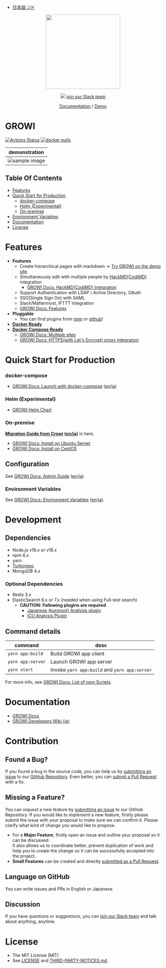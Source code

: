 - [日本語 🇯🇵](./README_JP.md)

<p align="center">
  <a href="https://growi.org">
    <img src="https://user-images.githubusercontent.com/1638767/38254268-d4476bbe-3793-11e8-964c-8865d690baff.png" width="240px">
  </a>
</p>
<p align="center">
  <a href="https://github.com/weseek/growi/releases/latest"><img src="https://img.shields.io/github/release/weseek/growi.svg"></a>
  <a href="https://communityinviter.com/apps/wsgrowi/invite">join our Slack team</a>
</p>

<p align="center">
  <a href="https://docs.growi.org">Documentation</a> / <a href="https://demo.growi.org">Demo</a>
</p>

# GROWI

[![Actions Status](https://github.com/weseek/growi/workflows/Node%20CI/badge.svg)](https://github.com/weseek/growi/actions)
[![docker pulls](https://img.shields.io/docker/pulls/weseek/growi.svg)](https://hub.docker.com/r/weseek/growi/)

|                                                     demonstration                                                     |
| :-------------------------------------------------------------------------------------------------------------------: |
| ![sample image](https://user-images.githubusercontent.com/42988650/70600974-6b29cc80-1c34-11ea-94ef-33c39c6a00dc.gif) |

## Table Of Contents

- [Features](#features)
- [Quick Start for Production](#quick-start-for-production)
  - [docker-compose](#docker-compose)
  - [Helm (Experimental)](#helm-experimental)
  - [On-premise](#on-premise)
- [Environment Variables](#environment-variables)
- [Documentation](#documentation)
- [License](#license)

# Features

- **Features**
  - Create hierarchical pages with markdown -> [Try GROWI on the demo site](https://docs.growi.org/en/guide/getting-started/try_growi.html)
  - Simultaneously edit with multiple people by [HackMD(CodiMD)](https://hackmd.io/) integration
    - [GROWI Docs: HackMD(CodiMD) Integration](https://docs.growi.org/en/admin-guide/admin-cookbook/integrate-with-hackmd.html)
  - Support Authentication with LDAP / Active Directory, OAuth
  - SSO(Single Sign On) with SAML
  - Slack/Mattermost, IFTTT Integration
  - [GROWI Docs: Features](https://docs.growi.org/en/guide/features/page_layout.html)
- **Pluggable**
  - You can find plugins from [npm](https://www.npmjs.com/browse/keyword/growi-plugin) or [github](https://github.com/search?q=topic%3Agrowi-plugin)!
- **[Docker Ready][dockerhub]**
- **[Docker Compose Ready][docker-compose]**
  - [GROWI Docs: Multiple sites](https://docs.growi.org/en/admin-guide/admin-cookbook/multi-app.html)
  - [GROWI Docs: HTTPS(with Let's Encrypt) proxy integration](https://docs.growi.org/en/admin-guide/admin-cookbook/lets-encrypt.html)

# Quick Start for Production

### docker-compose

- [GROWI Docs: Launch with docker-compose](https://docs.growi.org/en/admin-guide/getting-started/docker-compose.html) ([en](https://docs.growi.org/en/admin-guide/getting-started/docker-compose.html)/[ja](https://docs.growi.org/ja/admin-guide/getting-started/docker-compose.html))

### Helm (Experimental)

- [GROWI Helm Chart](https://github.com/weseek/helm-charts/tree/master/charts/growi)

### On-premise

**[Migration Guide from Crowi](https://docs.growi.org/en/admin-guide/migration-guide/from-crowi-onpremise.html) ([en](https://docs.growi.org/en/admin-guide/migration-guide/from-crowi-onpremise.html)/[ja](https://docs.growi.org/ja/admin-guide/migration-guide/from-crowi-onpremise.html))** is here.

- [GROWI Docs: Install on Ubuntu Server](https://docs.growi.org/en/admin-guide/getting-started/ubuntu-server.html)
- [GROWI Docs: Install on CentOS](https://docs.growi.org/en/admin-guide/getting-started/centos.html)

## Configuration

See [GROWI Docs: Admin Guide](https://docs.growi.org/en/admin-guide/) ([en](https://docs.growi.org/en/admin-guide/)/[ja](https://docs.growi.org/ja/admin-guide/)).

### Environment Variables

See [GROWI Docs: Environment Variables](https://docs.growi.org/en/admin-guide/admin-cookbook/env-vars.html) ([en](https://docs.growi.org/en/admin-guide/admin-cookbook/env-vars.html)/[ja](https://docs.growi.org/ja/admin-guide/admin-cookbook/env-vars.html)).

# Development

## Dependencies

- Node.js v16.x or v18.x
- npm 6.x
- yarn
- [Turborepo](https://turbo.build/repo)
- MongoDB 4.x

### Optional Dependencies

- Redis 3.x
- ElasticSearch 6.x or 7.x (needed when using Full-text search)
  - **CAUTION: Following plugins are required**
    - [Japanese (kuromoji) Analysis plugin](https://www.elastic.co/guide/en/elasticsearch/plugins/current/analysis-kuromoji.html)
    - [ICU Analysis Plugin](https://www.elastic.co/guide/en/elasticsearch/plugins/current/analysis-icu.html)

## Command details

| command           | desc                                                    |
| ------------------| ------------------------------------------------------- |
| `yarn app:build`  | Build GROWI app client                                  |
| `yarn app:server` | Launch GROWI app server                                 |
| `yarn start`      | Invoke `yarn app:build` and `yarn app:server`           |

For more info, see [GROWI Docs: List of npm Scripts](https://docs.growi.org/en/dev/startup-v5/start-development.html#list-of-npm-scripts).

# Documentation

- [GROWI Docs](https://docs.growi.org/)
- [GROWI Developers Wiki (ja)](https://dev.growi.org/)

# Contribution

## Found a Bug?

If you found a bug in the source code, you can help us by
[submitting an issue][issues] to our [GitHub Repository][growi]. Even better, you can
[submit a Pull Request][pulls] with a fix.

## Missing a Feature?

You can _request_ a new feature by [submitting an issue][issues] to our GitHub
Repository. If you would like to _implement_ a new feature, firstly please submit the issue with your proposal to make sure we can confirm it. Please clarify what kind of change you would like to propose.

- For a **Major Feature**, firstly open an issue and outline your proposal so it can be discussed.  
  It also allows us to coordinate better, prevent duplication of work and help you to create the change so it can be successfully accepted into the project.
- **Small Features** can be created and directly [submitted as a Pull Request][pulls].

## Language on GitHub

You can write issues and PRs in English or Japanese.

## Discussion

If you have questions or suggestions, you can [join our Slack team](https://communityinviter.com/apps/wsgrowi/invite) and talk about anything, anytime.

# License

- The MIT License (MIT)
- See [LICENSE](https://github.com/weseek/growi/blob/master/LICENSE) and [THIRD-PARTY-NOTICES.md](https://github.com/weseek/growi/blob/master/THIRD-PARTY-NOTICES.md).

[crowi]: https://github.com/crowi/crowi
[growi]: https://github.com/weseek/growi
[issues]: https://github.com/weseek/growi/issues
[pulls]: https://github.com/weseek/growi/pulls
[dockerhub]: https://hub.docker.com/r/weseek/growi
[docker-compose]: https://github.com/weseek/growi-docker-compose
